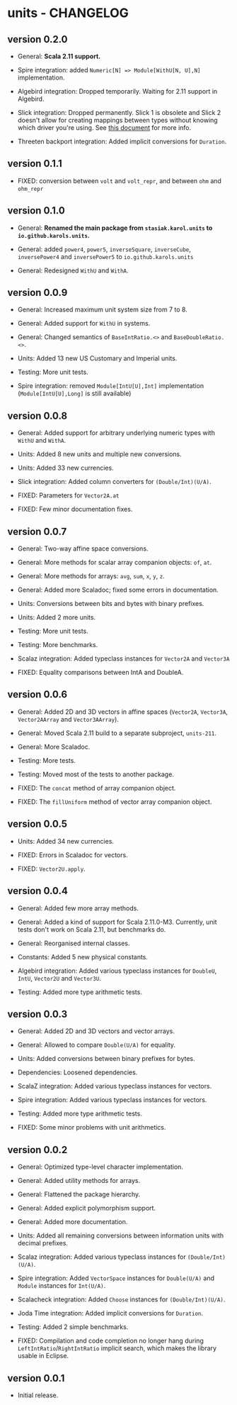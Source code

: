 units - CHANGELOG
=================

version 0.2.0
-------------

* General: **Scala 2.11 support.**

* Spire integration: added `Numeric[N] => Module[WithU[N, U],N]` implementation.

* Algebird integration: Dropped temporarily. Waiting for 2.11 support in Algebird.

* Slick integration: Dropped permanently. Slick 1 is obsolete and Slick 2 doesn't allow for creating mappings between types without knowing which driver you're using. See [this document](doc/SLICK.md) for more info.

* Threeten backport integration: Added implicit conversions for `Duration`.

version 0.1.1
-------------

* FIXED: conversion between `volt` and `volt_repr`, and between `ohm` and `ohm_repr`

version 0.1.0
-------------

* General: **Renamed the main package from `stasiak.karol.units` to `io.github.karols.units`.**

* General: added `power4`, `power5`, `inverseSquare`, `inverseCube`, `inversePower4` and `inversePower5` to `io.github.karols.units`

* General: Redesigned `WithU` and `WithA`.

version 0.0.9
-------------

* General: Increased maximum unit system size from 7 to 8.

* General: Added support for `WithU` in systems.

* General: Changed semantics of `BaseIntRatio.<>` and `BaseDoubleRatio.<>`.

* Units: Added 13 new US Customary and Imperial units.

* Testing: More unit tests.

* Spire integration: removed `Module[IntU[U],Int]` implementation (`Module[IntU[U],Long]` is still available)

version 0.0.8
-------------

* General: Added support for arbitrary underlying numeric types with `WithU` and `WithA`.

* Units: Added 8 new units and multiple new conversions.

* Units: Added 33 new currencies.

* Slick integration: Added column converters for `(Double/Int)(U/A)`.

* FIXED: Parameters for `Vector2A.at`

* FIXED: Few minor documentation fixes.

version 0.0.7
-------------

* General: Two-way affine space conversions.

* General: More methods for scalar array companion objects: `of`, `at`.

* General: More methods for arrays: `avg`, `sum`, `x`, `y`, `z`.

* General: Added more Scaladoc; fixed some errors in documentation.

* Units: Conversions between bits and bytes with binary prefixes.

* Units: Added 2 more units.

* Testing: More unit tests.

* Testing: More benchmarks.

* Scalaz integration: Added typeclass instances for `Vector2A` and `Vector3A`

* FIXED: Equality comparisons between IntA and DoubleA.

version 0.0.6
-------------

* General: Added 2D and 3D vectors in affine spaces (`Vector2A`, `Vector3A`, `Vector2AArray` and `Vector3AArray`).

* General: Moved Scala 2.11 build to a separate subproject, `units-211`.

* General: More Scaladoc.

* Testing: More tests.

* Testing: Moved most of the tests to another package.

* FIXED: The `concat` method of array companion object.

* FIXED: The `fillUniform` method of vector array companion object.

version 0.0.5
-------------

* Units: Added 34 new currencies.

* FIXED: Errors in Scaladoc for vectors.

* FIXED: `Vector2U.apply`.

version 0.0.4
-------------

* General: Added few more array methods.

* General: Added a kind of support for Scala 2.11.0-M3. Currently, unit tests don't work on Scala 2.11, but benchmarks do.

* General: Reorganised internal classes.

* Constants: Added 5 new physical constants.

* Algebird integration: Added various typeclass instances for `DoubleU`, `IntU`, `Vector2U` and `Vector3U`.

* Testing: Added more type arithmetic tests.

version 0.0.3
-------------

* General: Added 2D and 3D vectors and vector arrays.

* General: Allowed to compare `Double(U/A)` for equality.

* Units: Added conversions between binary prefixes for bytes.

* Dependencies: Loosened dependencies.

* ScalaZ integration: Added various typeclass instances for vectors.

* Spire integration: Added various typeclass instances for vectors.

* Testing: Added more type arithmetic tests.

* FIXED: Some minor problems with unit arithmetics.

version 0.0.2
-------------

* General: Optimized type-level character implementation.

* General: Added utility methods for arrays.

* General: Flattened the package hierarchy.

* General: Added explicit polymorphism support.

* General: Added more documentation.

* Units: Added all remaining conversions between information units with decimal prefixes.

* Scalaz integration: Added various typeclass instances for `(Double/Int)(U/A)`.

* Spire integration: Added `VectorSpace` instances for `Double(U/A)` and `Module` instances for `Int(U/A)`.

* Scalacheck integration: Added `Choose` instances for `(Double/Int)(U/A)`.

* Joda Time integration: Added implicit conversions for `Duration`.

* Testing: Added 2 simple benchmarks.

* FIXED: Compilation and code completion no longer hang during `LeftIntRatio`/`RightIntRatio` implicit search, which makes the library usable in Eclipse.

version 0.0.1
-------------

* Initial release.